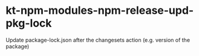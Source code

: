 # kt-npm-modules-npm-release-upd-pkg-lock
Update package-lock.json after the changesets action (e.g. version of the package)

